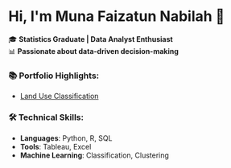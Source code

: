 # Hi, I'm Muna Faizatun Nabilah 👋

🎓 **Statistics Graduate | Data Analyst Enthusiast**  
📊 **Passionate about data-driven decision-making**

### 📚 Portfolio Highlights:
- [Land Use Classification](#)

### 🛠 Technical Skills:
- **Languages**: Python, R, SQL
- **Tools**: Tableau, Excel
- **Machine Learning**: Classification, Clustering

